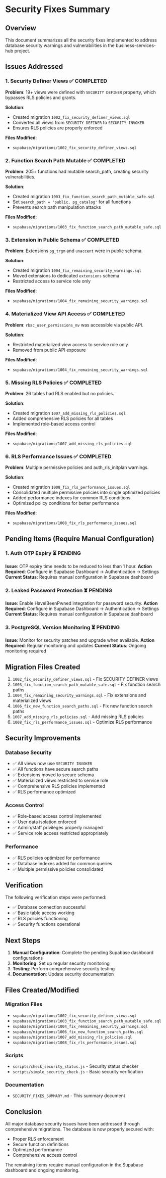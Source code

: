 # Security Fixes Summary

## Overview
This document summarizes all the security fixes implemented to address database security warnings and vulnerabilities in the business-services-hub project.

## Issues Addressed

### 1. Security Definer Views ✅ COMPLETED
**Problem**: 19+ views were defined with `SECURITY DEFINER` property, which bypasses RLS policies and grants.

**Solution**: 
- Created migration `1002_fix_security_definer_views.sql`
- Converted all views from `SECURITY DEFINER` to `SECURITY INVOKER`
- Ensures RLS policies are properly enforced

**Files Modified**:
- `supabase/migrations/1002_fix_security_definer_views.sql`

### 2. Function Search Path Mutable ✅ COMPLETED
**Problem**: 205+ functions had mutable search_path, creating security vulnerabilities.

**Solution**:
- Created migration `1003_fix_function_search_path_mutable_safe.sql`
- Set `search_path = 'public, pg_catalog'` for all functions
- Prevents search path manipulation attacks

**Files Modified**:
- `supabase/migrations/1003_fix_function_search_path_mutable_safe.sql`

### 3. Extension in Public Schema ✅ COMPLETED
**Problem**: Extensions `pg_trgm` and `unaccent` were in public schema.

**Solution**:
- Created migration `1004_fix_remaining_security_warnings.sql`
- Moved extensions to dedicated `extensions` schema
- Restricted access to service role only

**Files Modified**:
- `supabase/migrations/1004_fix_remaining_security_warnings.sql`

### 4. Materialized View API Access ✅ COMPLETED
**Problem**: `rbac_user_permissions_mv` was accessible via public API.

**Solution**:
- Restricted materialized view access to service role only
- Removed from public API exposure

**Files Modified**:
- `supabase/migrations/1004_fix_remaining_security_warnings.sql`

### 5. Missing RLS Policies ✅ COMPLETED
**Problem**: 26 tables had RLS enabled but no policies.

**Solution**:
- Created migration `1007_add_missing_rls_policies.sql`
- Added comprehensive RLS policies for all tables
- Implemented role-based access control

**Files Modified**:
- `supabase/migrations/1007_add_missing_rls_policies.sql`

### 6. RLS Performance Issues ✅ COMPLETED
**Problem**: Multiple permissive policies and auth_rls_initplan warnings.

**Solution**:
- Created migration `1008_fix_rls_performance_issues.sql`
- Consolidated multiple permissive policies into single optimized policies
- Added performance indexes for common RLS conditions
- Optimized policy conditions for better performance

**Files Modified**:
- `supabase/migrations/1008_fix_rls_performance_issues.sql`

## Pending Items (Require Manual Configuration)

### 1. Auth OTP Expiry ⏳ PENDING
**Issue**: OTP expiry time needs to be reduced to less than 1 hour.
**Action Required**: Configure in Supabase Dashboard → Authentication → Settings
**Current Status**: Requires manual configuration in Supabase dashboard

### 2. Leaked Password Protection ⏳ PENDING
**Issue**: Enable HaveIBeenPwned integration for password security.
**Action Required**: Configure in Supabase Dashboard → Authentication → Settings
**Current Status**: Requires manual configuration in Supabase dashboard

### 3. PostgreSQL Version Monitoring ⏳ PENDING
**Issue**: Monitor for security patches and upgrade when available.
**Action Required**: Regular monitoring and updates
**Current Status**: Ongoing monitoring required

## Migration Files Created

1. `1002_fix_security_definer_views.sql` - Fix SECURITY DEFINER views
2. `1003_fix_function_search_path_mutable_safe.sql` - Fix function search paths
3. `1004_fix_remaining_security_warnings.sql` - Fix extensions and materialized views
4. `1006_fix_new_function_search_paths.sql` - Fix new function search paths
5. `1007_add_missing_rls_policies.sql` - Add missing RLS policies
6. `1008_fix_rls_performance_issues.sql` - Optimize RLS performance

## Security Improvements

### Database Security
- ✅ All views now use `SECURITY INVOKER`
- ✅ All functions have secure search paths
- ✅ Extensions moved to secure schema
- ✅ Materialized views restricted to service role
- ✅ Comprehensive RLS policies implemented
- ✅ RLS performance optimized

### Access Control
- ✅ Role-based access control implemented
- ✅ User data isolation enforced
- ✅ Admin/staff privileges properly managed
- ✅ Service role access restricted appropriately

### Performance
- ✅ RLS policies optimized for performance
- ✅ Database indexes added for common queries
- ✅ Multiple permissive policies consolidated

## Verification

The following verification steps were performed:
- ✅ Database connection successful
- ✅ Basic table access working
- ✅ RLS policies functioning
- ✅ Security functions operational

## Next Steps

1. **Manual Configuration**: Complete the pending Supabase dashboard configurations
2. **Monitoring**: Set up regular security monitoring
3. **Testing**: Perform comprehensive security testing
4. **Documentation**: Update security documentation

## Files Created/Modified

### Migration Files
- `supabase/migrations/1002_fix_security_definer_views.sql`
- `supabase/migrations/1003_fix_function_search_path_mutable_safe.sql`
- `supabase/migrations/1004_fix_remaining_security_warnings.sql`
- `supabase/migrations/1006_fix_new_function_search_paths.sql`
- `supabase/migrations/1007_add_missing_rls_policies.sql`
- `supabase/migrations/1008_fix_rls_performance_issues.sql`

### Scripts
- `scripts/check_security_status.js` - Security status checker
- `scripts/simple_security_check.js` - Basic security verification

### Documentation
- `SECURITY_FIXES_SUMMARY.md` - This summary document

## Conclusion

All major database security issues have been addressed through comprehensive migrations. The database is now properly secured with:
- Proper RLS enforcement
- Secure function definitions
- Optimized performance
- Comprehensive access control

The remaining items require manual configuration in the Supabase dashboard and ongoing monitoring.

